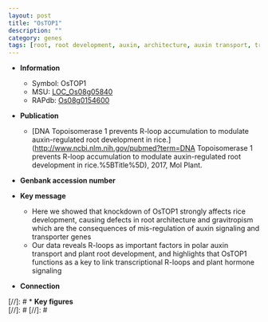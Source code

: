 ```yaml
---
layout: post
title: "OsTOP1"
description: ""
category: genes
tags: [root, root development, auxin, architecture, auxin transport, transporter, root architecture]
---
```


* **Information**  
    + Symbol: OsTOP1  
    + MSU: [LOC_Os08g05840](http://rice.plantbiology.msu.edu/cgi-bin/ORF_infopage.cgi?orf=LOC_Os08g05840)  
    + RAPdb: [Os08g0154600](http://rapdb.dna.affrc.go.jp/viewer/gbrowse_details/irgsp1?name=Os08g0154600)  

* **Publication**  
    + [DNA Topoisomerase 1 prevents R-loop accumulation to modulate auxin-regulated root development in rice.](http://www.ncbi.nlm.nih.gov/pubmed?term=DNA Topoisomerase 1 prevents R-loop accumulation to modulate auxin-regulated root development in rice.%5BTitle%5D), 2017, Mol Plant.

* **Genbank accession number**  

* **Key message**  
    + Here we showed that knockdown of OsTOP1 strongly affects rice development, causing defects in root architecture and gravitropism which are the consequences of mis-regulation of auxin signaling and transporter genes
    + Our data reveals R-loops as important factors in polar auxin transport and plant root development, and highlights that OsTOP1 functions as a key to link transcriptional R-loops and plant hormone signaling

* **Connection**  

[//]: # * **Key figures**  
[//]: # 
[//]: # 
